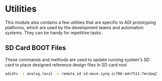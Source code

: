 # Utilities

This module also contains a few utilities that are specific to ADI prototyping platforms, which are used by the development teams and automation systems. They can be handy for repetitive tasks.

## SD Card BOOT Files

These commands and methods are used to update running system's SD card to place designed reference design files in SD card root

```bash
adidtc -i analog.local -c remote_sd sd-move zynq-zc706-adv7511-fmcdaq2 -r
```
